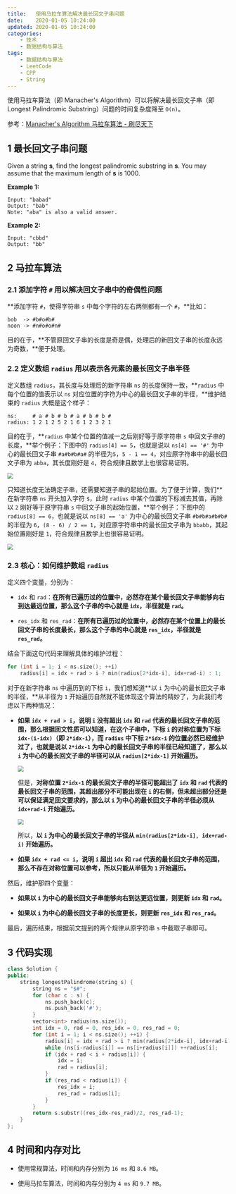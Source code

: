 ```yaml
---
title:   使用马拉车算法解决最长回文子串问题
date:    2020-01-05 10:24:00
updated: 2020-01-05 10:24:00
categories:
    - 技术
    - 数据结构与算法
tags:
    - 数据结构与算法
    - LeetCode
    - CPP
    - String
---
```


使用马拉车算法（即 Manacher's Algorithm）可以将解决最长回文子串（即 Longest Palindromic Substring）问题的时间复杂度降至 `O(n)`。

<!-- more -->

参考：[Manacher's Algorithm 马拉车算法 - 刷尽天下](https://www.cnblogs.com/grandyang/p/4475985.html)

## 1 最长回文子串问题

Given a string **s**, find the longest palindromic substring in **s**. You may assume that the maximum length of **s** is 1000.

**Example 1:**

```
Input: "babad"
Output: "bab"
Note: "aba" is also a valid answer.
```

**Example 2:**

```
Input: "cbbd"
Output: "bb"
```

## 2 马拉车算法

### 2.1 添加字符 `#` 用以解决回文子串中的奇偶性问题

**添加字符 `#`，使得字符串 `s` 中每个字符的左右两侧都有一个 `#`，**比如：

```
bob  -> #b#o#b#
noon -> #n#o#o#n#
```

目的在于，**不管原回文子串的长度是奇是偶，处理后的新回文子串的长度永远为奇数，**便于处理。

### 2.2 定义数组 `radius` 用以表示各元素的最长回文子串半径

定义数组 `radius`，其长度与处理后的新字符串 `ns` 的长度保持一致，**`radius` 中每个位置的值表示以 `ns` 对应位置的字符为中心的最长回文子串的半径，**维护结束的 `radius` 大概是这个样子：

```
ns:     # a # b # b # a # b # b #
radius: 1 2 1 2 5 2 1 6 1 2 3 2 1
```

目的在于，**`radius` 中某个位置的值减一之后刚好等于原字符串 `s` 中回文子串的长度，**举个例子：下图中的 `radius[4] == 5`，也就是说以 `ns[4] == '#'` 为中心的最长回文子串 `#a#b#b#a#` 的半径为`5`，`5 - 1 == 4`，对应原字符串中的最长回文子串为 `abba`，其长度刚好是 `4`，符合规律且数学上也很容易证明。

<img src="https://image.progcz.com/2020/01/00.png" style="zoom:80%"/>

只知道长度无法确定子串，还需要知道子串的起始位置。为了便于计算，我们**在新字符串 `ns` 开头加入字符 `$`，此时 `radius` 中某个位置的下标减去其值，再除以 `2` 刚好等于原字符串 `s` 中回文子串的起始位置，**举个例子：下图中的 `radius[8] == 6`，也就是说以 `ns[8] == 'a'` 为中心的最长回文子串 `#b#b#a#b#b#` 的半径为 `6`，`(8 - 6) / 2 == 1`，对应原字符串中的最长回文子串为 `bbabb`，其起始位置刚好是 `1`，符合规律且数学上也很容易证明。

<img src="https://image.progcz.com/2020/01/01.png" style="zoom:80%"/>

### 2.3 核心：如何维护数组 `radius`

定义四个变量，分别为：

- `idx` 和 `rad`：**在所有已遍历过的位置中，必然存在某个最长回文子串能够向右到达最远位置，那么这个子串的中心就是 `idx`，半径就是 `rad`。**

- `res_idx` 和 `res_rad`：**在所有已遍历过的位置中，必然存在某个位置上的最长回文子串的长度最长，那么这个子串的中心就是 `res_idx`，半径就是 `res_rad`。**

结合下面这句代码来理解具体的维护过程：

```cpp
for (int i = 1; i < ns.size(); ++i)
    radius[i] = idx + rad > i ? min(radius[2*idx-i], idx+rad-i) : 1;
```

对于在新字符串 `ns` 中遍历到的下标 `i`，我们想知道**以 `i` 为中心的最长回文子串的半径，**从半径为 `1` 开始遍历自然就不能体现这个算法的精妙了，为此我们考虑以下两种情况：

- **如果 `idx + rad > i`，说明 `i` 没有超出 `idx` 和 `rad` 代表的最长回文子串的范围，那么根据回文性质可以知道，在这个子串中，下标 `i` 的对称位置为下标 `idx-(i-idx)`（即 `2*idx-i`），而 `radius` 中下标 `2*idx-i` 的位置必然已经维护过了，也就是说以 `2*idx-1` 为中心的最长回文子串的半径已经知道了，那么以 `i` 为中心的最长回文子串的半径可以从 `radius[2*idx-1]` 开始遍历。**

  <img src="https://image.progcz.com/2020/01/02.png" style="zoom:80%"/>

  但是，**对称位置 `2*idx-1` 的最长回文子串的半径可能超出了 `idx` 和 `rad` 代表的最长回文子串的范围，其超出部分不可能出现在 `i` 的右侧，但未超出部分还是可以保证满足回文要求的，那么以 `i` 为中心的最长回文子串的半径必须从 `idx+rad-i` 开始遍历。**

  <img src="https://image.progcz.com/2020/01/03.png" style="zoom:80%"/>

  所以，**以 `i` 为中心的最长回文子串的半径从 `min(radius[2*idx-i], idx+rad-i)` 开始遍历。**

- **如果 `idx + rad <= i`，说明 `i` 超出 `idx` 和 `rad` 代表的最长回文子串的范围，那么不存在对称位置可以参考，所以只能从半径为 `1` 开始遍历。**

然后，维护那四个变量：

- **如果以 `i` 为中心的最长回文子串能够向右到达更远位置，则更新 `idx` 和 `rad`。**

- **如果以 `i` 为中心的最长回文子串的长度更长，则更新 `res_idx` 和 `res_rad`。**

最后，遍历结束，根据前文提到的两个规律从原字符串 `s` 中截取子串即可。

## 3 代码实现

```cpp
class Solution {
public:
    string longestPalindrome(string s) {
        string ns = "$#";
        for (char c : s) {
            ns.push_back(c);
            ns.push_back('#');
        }
        vector<int> radius(ns.size());
        int idx = 0, rad = 0, res_idx = 0, res_rad = 0;
        for (int i = 1; i < ns.size(); ++i) {
            radius[i] = idx + rad > i ? min(radius[2*idx-i], idx+rad-i) : 1;
            while (ns[i-radius[i]] == ns[i+radius[i]]) ++radius[i];
            if (idx + rad < i + radius[i]) {
                idx = i;
                rad = radius[i];
            }
            if (res_rad < radius[i]) {
                res_idx = i;
                res_rad = radius[i];
            }
        }
        return s.substr((res_idx-res_rad)/2, res_rad-1);
    }
};
```

## 4 时间和内存对比

- 使用常规算法，时间和内存分别为 `16 ms` 和 `8.6 MB`。

- 使用马拉车算法，时间和内存分别为 `4 ms` 和 `9.7 MB`。
